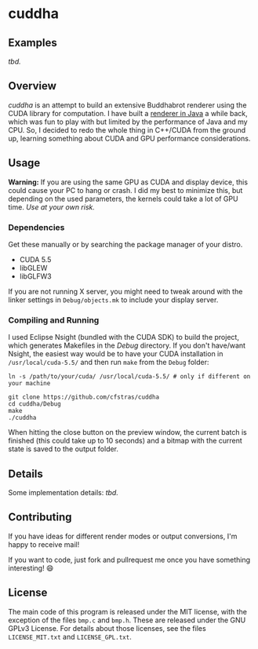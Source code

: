 # cuddha

## Examples
_tbd._

## Overview
_cuddha_ is an attempt to build an extensive Buddhabrot renderer using the CUDA library for computation. I have built a [renderer in Java](https://github.com/cfstras/buddha) a while back, which was fun to play with but limited by the performance of Java and my CPU.
So, I decided to redo the whole thing in C++/CUDA from the ground up, learning something about CUDA and GPU performance considerations.

## Usage
**Warning:** If you are using the same GPU as CUDA and display device, this could cause your PC to hang or crash. I did my best to minimize this, but depending on the used parameters, the kernels could take a lot of GPU time. _Use at your own risk._

### Dependencies
Get these manually or by searching the package manager of your distro.

- CUDA 5.5
- libGLEW
- libGLFW3

If you are not running X server, you might need to tweak around with the linker settings in `Debug/objects.mk` to include your display server.

### Compiling and Running
I used Eclipse Nsight (bundled with the CUDA SDK) to build the project, which generates Makefiles in the _Debug_ directory.
If you don't have/want Nsight, the easiest way would be to have your CUDA installation in `/usr/local/cuda-5.5/` and then run `make` from the `Debug` folder:

```shell
ln -s /path/to/your/cuda/ /usr/local/cuda-5.5/ # only if different on your machine

git clone https://github.com/cfstras/cuddha
cd cuddha/Debug
make
./cuddha
```

When hitting the close button on the preview window, the current batch is finished (this could take up to 10 seconds) and a bitmap with the current state is saved to the output folder.

## Details
Some implementation details:
_tbd._

## Contributing
If you have ideas for different render modes or output conversions, I'm happy to receive mail!

If you want to code, just fork and pullrequest me once you have something interesting! :smile:

## License
The main code of this program is released under the MIT license, with the exception of the files `bmp.c` and `bmp.h`. These are released under the GNU GPLv3 License.
For details about those licenses, see the files `LICENSE_MIT.txt` and `LICENSE_GPL.txt`.
